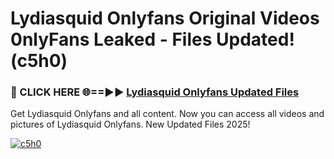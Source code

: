 # Lydiasquid Onlyfans Original Videos 0nlyFans Leaked - Files Updated! (c5h0)

<h3>🔴 CLICK HERE 🌐==►► <a href="https://tinyurl.com/ehrbuxhb" rel="nofollow">Lydiasquid Onlyfans Updated Files</a></h3>

Get Lydiasquid Onlyfans and all content. Now you can access all videos and pictures of Lydiasquid Onlyfans. New Updated Files 2025!

[![c5h0](https://i.imgur.com/lVYEuWS.gif)](https://tinyurl.com/ehrbuxhb)
